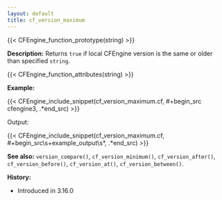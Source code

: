 ```yaml
---
layout: default
title: cf_version_maximum
---
```


{{< CFEngine_function_prototype(string) >}}

**Description:** Returns `true` if local CFEngine version is the same or older than specified `string`.

{{< CFEngine_function_attributes(string) >}}

**Example:**

{{< CFEngine_include_snippet(cf_version_maximum.cf, #\+begin_src cfengine3, .*end_src) >}}

Output:

{{< CFEngine_include_snippet(cf_version_maximum.cf, #\+begin_src\s+example_output\s*, .*end_src) >}}

**See also:** `version_compare()`, `cf_version_minimum()`, `cf_version_after()`, `cf_version_before()`, `cf_version_at()`, `cf_version_between()`.

**History:**

* Introduced in 3.16.0
